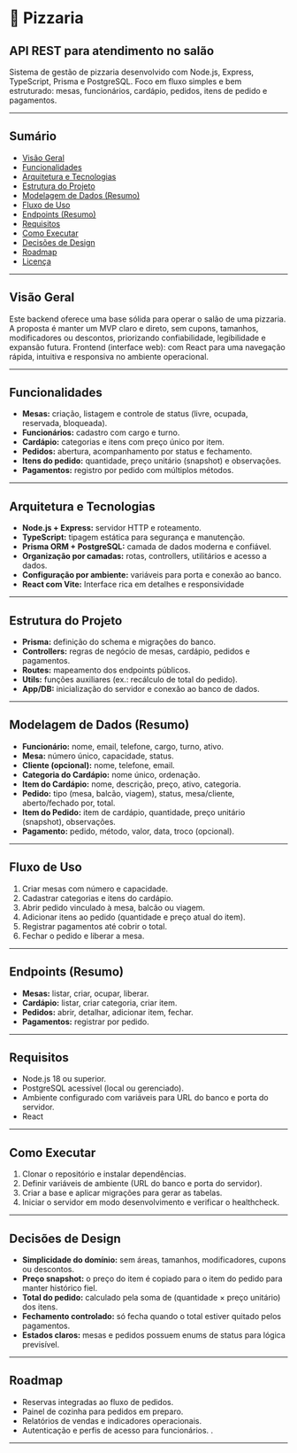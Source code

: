 # 🍕 Pizzaria 

## API REST para atendimento no salão

Sistema de gestão de pizzaria desenvolvido com Node.js, Express, TypeScript, Prisma e PostgreSQL.
Foco em fluxo simples e bem estruturado: mesas, funcionários, cardápio, pedidos, itens de pedido e pagamentos.

---

## Sumário

* [Visão Geral](#visão-geral)
* [Funcionalidades](#funcionalidades)
* [Arquitetura e Tecnologias](#arquitetura-e-tecnologias)
* [Estrutura do Projeto](#estrutura-do-projeto)
* [Modelagem de Dados (Resumo)](#modelagem-de-dados-resumo)
* [Fluxo de Uso](#fluxo-de-uso)
* [Endpoints (Resumo)](#endpoints-resumo)
* [Requisitos](#requisitos)
* [Como Executar](#como-executar)
* [Decisões de Design](#decisões-de-design)
* [Roadmap](#roadmap)
* [Licença](#licença)

---

## Visão Geral

Este backend oferece uma base sólida para operar o salão de uma pizzaria. A proposta é manter um MVP claro e direto, sem cupons, tamanhos, modificadores ou descontos, priorizando confiabilidade, legibilidade e expansão futura.
Frontend (interface web): com React para uma navegação rápida, intuitiva e responsiva no ambiente operacional.

---

## Funcionalidades

* **Mesas:** criação, listagem e controle de status (livre, ocupada, reservada, bloqueada).
* **Funcionários:** cadastro com cargo e turno.
* **Cardápio:** categorias e itens com preço único por item.
* **Pedidos:** abertura, acompanhamento por status e fechamento.
* **Itens do pedido:** quantidade, preço unitário (snapshot) e observações.
* **Pagamentos:** registro por pedido com múltiplos métodos.

---

## Arquitetura e Tecnologias

* **Node.js + Express:** servidor HTTP e roteamento.
* **TypeScript:** tipagem estática para segurança e manutenção.
* **Prisma ORM + PostgreSQL:** camada de dados moderna e confiável.
* **Organização por camadas:** rotas, controllers, utilitários e acesso a dados.
* **Configuração por ambiente:** variáveis para porta e conexão ao banco.
* **React com Vite:** Interface rica em detalhes e responsividade

---

## Estrutura do Projeto

* **Prisma:** definição do schema e migrações do banco.
* **Controllers:** regras de negócio de mesas, cardápio, pedidos e pagamentos.
* **Routes:** mapeamento dos endpoints públicos.
* **Utils:** funções auxiliares (ex.: recálculo de total do pedido).
* **App/DB:** inicialização do servidor e conexão ao banco de dados.

---

## Modelagem de Dados (Resumo)

* **Funcionário:** nome, email, telefone, cargo, turno, ativo.
* **Mesa:** número único, capacidade, status.
* **Cliente (opcional):** nome, telefone, email.
* **Categoria do Cardápio:** nome único, ordenação.
* **Item do Cardápio:** nome, descrição, preço, ativo, categoria.
* **Pedido:** tipo (mesa, balcão, viagem), status, mesa/cliente, aberto/fechado por, total.
* **Item do Pedido:** item de cardápio, quantidade, preço unitário (snapshot), observações.
* **Pagamento:** pedido, método, valor, data, troco (opcional).

---

## Fluxo de Uso

1. Criar mesas com número e capacidade.
2. Cadastrar categorias e itens do cardápio.
3. Abrir pedido vinculado à mesa, balcão ou viagem.
4. Adicionar itens ao pedido (quantidade e preço atual do item).
5. Registrar pagamentos até cobrir o total.
6. Fechar o pedido e liberar a mesa.

---

## Endpoints (Resumo)

* **Mesas:** listar, criar, ocupar, liberar.
* **Cardápio:** listar, criar categoria, criar item.
* **Pedidos:** abrir, detalhar, adicionar item, fechar.
* **Pagamentos:** registrar por pedido.

---

## Requisitos

* Node.js 18 ou superior.
* PostgreSQL acessível (local ou gerenciado).
* Ambiente configurado com variáveis para URL do banco e porta do servidor.
* React 

---

## Como Executar

1. Clonar o repositório e instalar dependências.
2. Definir variáveis de ambiente (URL do banco e porta do servidor).
3. Criar a base e aplicar migrações para gerar as tabelas.
4. Iniciar o servidor em modo desenvolvimento e verificar o healthcheck.

---

## Decisões de Design

* **Simplicidade do domínio:** sem áreas, tamanhos, modificadores, cupons ou descontos.
* **Preço snapshot:** o preço do item é copiado para o item do pedido para manter histórico fiel.
* **Total do pedido:** calculado pela soma de (quantidade × preço unitário) dos itens.
* **Fechamento controlado:** só fecha quando o total estiver quitado pelos pagamentos.
* **Estados claros:** mesas e pedidos possuem enums de status para lógica previsível.

---

## Roadmap

* Reservas integradas ao fluxo de pedidos.
* Painel de cozinha para pedidos em preparo.
* Relatórios de vendas e indicadores operacionais.
* Autenticação e perfis de acesso para funcionários.
.

---
